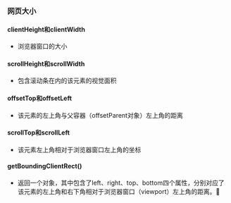 ### 网页大小
#### clientHeight和clientWidth
- 浏览器窗口的大小

#### scrollHeight和scrollWidth
- 包含滚动条在内的该元素的视觉面积

#### offsetTop和offsetLeft
- 该元素的左上角与父容器（offsetParent对象）左上角的距离

#### scrollTop和scrollLeft
- 该元素左上角相对于浏览器窗口左上角的坐标

#### getBoundingClientRect()
- 返回一个对象，其中包含了left、right、top、bottom四个属性，分别对应了该元素的左上角和右下角相对于浏览器窗口（viewport）左上角的距离。


